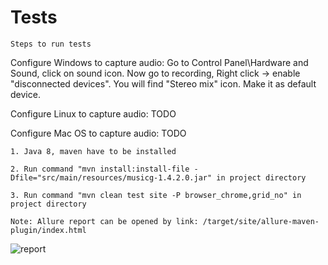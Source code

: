 # Tests

`Steps to run tests`

Configure Windows to capture audio: Go to Control Panel\Hardware and Sound\, click on sound icon. Now go to recording, Right click -> 
enable "disconnected devices". You will find "Stereo mix" icon. Make it as default device.

Configure Linux to capture audio: TODO

Configure Mac OS to capture audio: TODO

`1. Java 8, maven have to be installed`

`2. Run command "mvn install:install-file -Dfile="src/main/resources/musicg-1.4.2.0.jar" in project directory`

`3. Run command "mvn clean test site -P browser_chrome,grid_no" in project directory`

`Note: Allure report can be opened by link: /target/site/allure-maven-plugin/index.html`

![report](http://i.imgur.com/DUWp6ys.png)